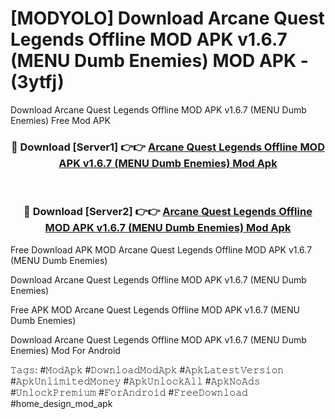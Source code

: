 # [MODYOLO] Download Arcane Quest Legends Offline MOD APK v1.6.7 (MENU Dumb Enemies) MOD APK - (3ytfj)
Download Arcane Quest Legends Offline MOD APK v1.6.7 (MENU Dumb Enemies) Free Mod APK

<div align="center">
<h3>🔴 Download [Server1] 👉👉 <a href="https://apk-comot.site?title=Arcane_Quest_Legends_Offline_MOD_APK_v1.6.7_(MENU_Dumb_Enemies)">Arcane Quest Legends Offline MOD APK v1.6.7 (MENU Dumb Enemies) Mod Apk</a></h3><br>

<h3>🔴 Download [Server2] 👉👉 <a href="https://apk-comot.site?title=Arcane_Quest_Legends_Offline_MOD_APK_v1.6.7_(MENU_Dumb_Enemies)">Arcane Quest Legends Offline MOD APK v1.6.7 (MENU Dumb Enemies) Mod Apk</a></h3>
</div>


Free Download APK MOD Arcane Quest Legends Offline MOD APK v1.6.7 (MENU Dumb Enemies)

Download Arcane Quest Legends Offline MOD APK v1.6.7 (MENU Dumb Enemies) 

Free APK MOD Arcane Quest Legends Offline MOD APK v1.6.7 (MENU Dumb Enemies) 

Download Arcane Quest Legends Offline MOD APK v1.6.7 (MENU Dumb Enemies) Mod For Android

𝚃𝚊𝚐𝚜: #𝙼𝚘𝚍𝙰𝚙𝚔 #𝙳𝚘𝚠𝚗𝚕𝚘𝚊𝚍𝙼𝚘𝚍𝙰𝚙𝚔 #𝙰𝚙𝚔𝙻𝚊𝚝𝚎𝚜𝚝𝚅𝚎𝚛𝚜𝚒𝚘𝚗 #𝙰𝚙𝚔𝚄𝚗𝚕𝚒𝚖𝚒𝚝𝚎𝚍𝙼𝚘𝚗𝚎𝚢 #𝙰𝚙𝚔𝚄𝚗𝚕𝚘𝚌𝚔𝙰𝚕𝚕 #𝙰𝚙𝚔𝙽𝚘𝙰𝚍𝚜 #𝚄𝚗𝚕𝚘𝚌𝚔𝙿𝚛𝚎𝚖𝚒𝚞𝚖 #𝙵𝚘𝚛𝙰𝚗𝚍𝚛𝚘𝚒𝚍 #𝙵𝚛𝚎𝚎𝙳𝚘𝚠𝚗𝚕𝚘𝚊𝚍 #home_design_mod_apk